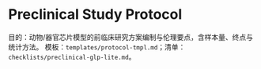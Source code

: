 # Preclinical Study Protocol

目的：动物/器官芯片模型的前临床研究方案编制与伦理要点，含样本量、终点与统计方法。
模板：`templates/protocol-tmpl.md`；清单：`checklists/preclinical-glp-lite.md`。
